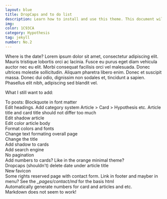 ```yaml
---
layout: blue
title: DropCaps and to do list
description: Learn how to install and use this theme. This document will be updated on a regular basis upon adding new features or bug fixes5
img:
color: 1C93CA
category: Hypothesis
tag: jekyll
number: No.2
---
```

<body>
<span class="firstcharacter">W</span>here is the date? Lorem ipsum dolor sit amet, consectetur adipiscing elit. Mauris tristique lobortis orci ac lacinia. Fusce eu purus eget diam vehicula auctor nec eu elit. Morbi consequat facilisis orci vel malesuada. Donec ultrices molestie sollicitudin. Aliquam pharetra libero enim. Donec et suscipit massa. Donec dui odio, dignissim non sodales et, tincidunt a sapien. Phasellus elit nibh, adipiscing sed blandit vel.

<br>

What I still want to add:

To posts: Blockquote  in font matter<br>
Edit headings. Add category system Article > Card > Hypothesis etc. Article title and card title should not differ too much <br>
Edit shadow article <br>
Edit color article body <br>
Format colors and fonts <br>
Change text formating overall page <br>
Change the title<br>
Add shadow to cards <br>
Add search engine <br>
No pagination <br>
Add numbers to cards? Like in the orange minimal theme?<br>
Dropcaps (shouldn't) delete date under article title<br>
New favicon <br>
Some rights reserved page with contact form. Link in footer and mayber in menu? See the *_pages/contact/md* for the basis html <br>
Automatically generate numbers for card and articles and etc. <br>
Markdown does not seem to work! <br>

</body>
